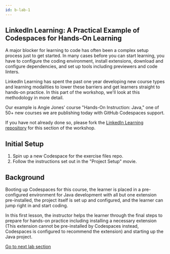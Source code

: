 ```yaml
---
id: b-lab-1
---
```


## LinkedIn Learning: A Practical Example of Codespaces for Hands-On Learning

A major blocker for learning to code has often been a complex setup process just to get started. In many cases before you can start learning, you have to configure the coding environment, install extensions, download and configure dependencies, and set up tools including previewers and code linters.

LinkedIn Learning has spent the past one year developing new course types and learning modalities to lower these barriers and get learners straight to hands-on practice. In this part of the workshop, we'll look at this methodology in more detail.

Our example is Angie Jones' course "Hands-On Instruction: Java," one of 50+ new courses we are publishing today with GitHub Codespaces support.

If you have not already done so, please fork the [LinkedIn Learning repository](#) for this section of the workshop.

## Initial Setup

1. Spin up a new Codespace for the exercise files repo.
2. Follow the instructions set out in the "Project Setup" movie.
  
## Background

Booting up Codespaces for this course, the learner is placed in a pre-configured environment for Java development with all but one extension pre-installed, the project itself is set up and configured, and the learner can jump right in and start coding.

In this first lesson, the instructor helps the learner through the final steps to prepare for hands-on practice including installing a necessary extension (This extension cannot be pre-installed by Codespaces instead, Codespaces is configured to recommend the extension) and starting up the Java project.

[Go to next lab section](/morten/lab-2.html)